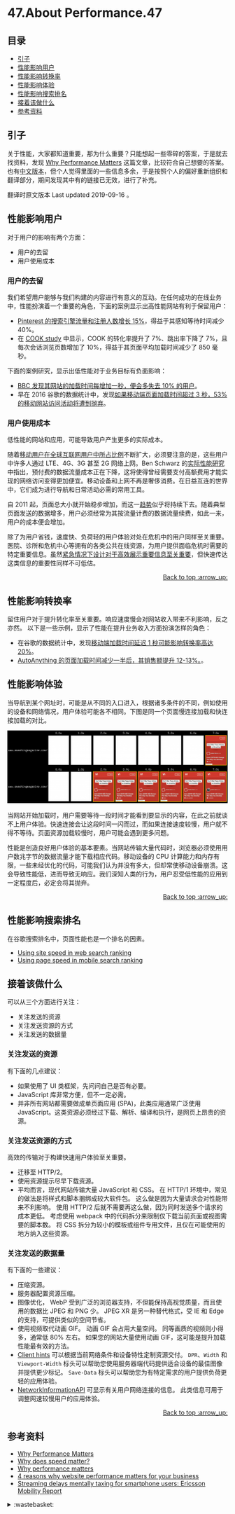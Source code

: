 # 47.About Performance.47
## <a name="index"></a> 目录
- [引子](#start)
- [性能影响用户](#user)
- [性能影响转换率](#conversions)
- [性能影响体验](#experience)
- [性能影响搜索排名](#rank)
- [接着该做什么](#next)
- [参考资料](#reference)


## <a name="start"></a> 引子
关于性能，大家都知道重要，那为什么重要？只能想起一些零碎的答案，于是就去找资料，发现 [Why Performance Matters][url-reference-1] 这篇文章，比较符合自己想要的答案。也有[中文版本][url-reference-1-cn]，但个人觉得里面的一些信息多余，于是按照个人的偏好重新组织和翻译部分，期间发现其中有的链接已无效，进行了补充。

翻译时原文版本 Last updated 2019-09-16 。

## <a name="user"></a> 性能影响用户
对于用户的影响有两个方面：
- 用户的去留
- 用户使用成本

### 用户的去留
我们希望用户能够与我们构建的内容进行有意义的互动。在任何成功的在线业务中，性能扮演着一个重要的角色，下面的案例显示出高性能网站有利于保留用户：
- [Pinterest 的搜索引擎流量和注册人数增长 15%][url-blog-1]，得益于其感知等待时间减少 40%。
- 在 [COOK study][url-blog-4] 中显示，COOK 的转化率提升了 7%、跳出率下降了 7%，且每次会话浏览页数增加了 10%，得益于其页面平均加载时间减少了 850 毫秒。

下面的案例研究，显示出低性能对于业务目标有负面影响：
- [BBC 发现其网站的加载时间每增加一秒，便会多失去 10% 的用户][url-blog-2]。
- 早在 2016 谷歌的数据统计中，发现[如果移动端页面加载时间超过 3 秒，53% 的移动网站访问活动将遭到抛弃][url-blog-3]。

### 用户使用成本
低性能的网站和应用，可能导致用户产生更多的实际成本。

随着[移动用户在全球互联网用户中所占比例][url-site-1]不断扩大，必须要注意的是，这些用户中许多人通过 LTE、4G、3G 甚至 2G 网络上网。Ben Schwarz 的[实际性能研究][url-blog-5]中指出，预付费的数据流量成本正在下降，这将使得曾经需要支付高额费用才能实现的网络访问变得更加便宜。移动设备和上网不再是奢侈消费。在日益互连的世界中，它们成为进行导航和日常活动必需的常用工具。

自 2011 起，页面总大小就开始稳步增加，而这一[趋势][url-site-2]似乎将持续下去。随着典型页面发送的数据增多，用户必须经常为其按流量计费的数据流量续费，如此一来，用户的成本便会增加。

除了为用户省钱，速度快、负荷轻的用户体验对处在危机中的用户同样至关重要。 医院、诊所和危机中心等拥有的各类公共在线资源，为用户提供面临危机时需要的特定重要信息。虽然[紧急情况下设计对于高效展示重要信息至关重要][url-blog-6]，但快速传达这类信息的重要性同样不可低估。

<div align="right"><a href="#index">Back to top :arrow_up:</a></div>

## <a name="conversions"></a> 性能影响转换率
留住用户对于提升转化率至关重要。响应速度慢会对网站收入带来不利影响，反之亦然。 以下是一些示例，显示了性能在提升业务收入方面扮演怎样的角色：
- 在谷歌的数据统计中，发现[移动端加载时间延迟 1 秒可能影响转换率高达 20%][url-blog-7]。
- [AutoAnything 的页面加载时间减少一半后，其销售额提升 12-13%。][url-blog-8]。

## <a name="experience"></a> 性能影响体验
当导航到某个网址时，可能是从不同的入口进入，根据诸多条件的不同，例如使用的设备和网络情况，用户体验可能各不相同。下图是同一个页面慢连接加载和快连接加载的对比。

![47-speed-comparison][url-local-speed-comparison]

当网站开始加载时，用户需要等待一段时间才能看到要显示的内容，在此之前就谈不上用户体验。快速连接会让这段时间一闪而过，而如果连接速度较慢，用户就不得不等待。页面资源加载较慢时，用户可能会遇到更多问题。

性能是创造良好用户体验的基本要素。当网站传输大量代码时，浏览器必须使用用户数兆字节的数据流量才能下载相应代码。移动设备的 CPU 计算能力和内存有限，一些未经优化的代码，可能我们认为并没有多大，但却常使移动设备崩溃。这会导致性能低，进而导致无响应。我们深知人类的行为，用户忍受低性能的应用到一定程度后，必定会将其抛弃。

<div align="right"><a href="#index">Back to top :arrow_up:</a></div>

## <a name="rank"></a> 性能影响搜索排名
在谷歌搜索排名中，页面性能也是一个排名的因素。
- [Using site speed in web search ranking][url-blog-9]
- [Using page speed in mobile search ranking][url-blog-10]

## <a name="next"></a> 接着该做什么
可以从三个方面进行关注：
- 关注发送的资源
- 关注发送资源的方式
- 关注发送的数据量

### 关注发送的资源
有下面的几点建议：
- 如果使用了 UI 类框架，先问问自己是否有必要。
- JavaScript 库非常方便，但不一定必需。
- 并非所有网站都需要做成单页面应用 (SPA)，此类应用通常广泛使用 JavaScript。这类资源必须经过下载、解析、编译和执行，是网页上昂贵的资源。

### 关注发送资源的方式
高效的传输对于构建快速用户体验至关重要。
- 迁移至 HTTP/2。
- 使用资源提示尽早下载资源。
- 平均而言，现代网站传输大量 JavaScript 和 CSS。 在 HTTP/1 环境中，常见的做法是将样式和脚本捆绑成较大软件包。 这么做是因为大量请求会对性能带来不利影响。 使用 HTTP/2 后就不需要再这么做，因为同时发送多个请求的成本更低。 考虑使用 webpack 中的代码拆分来限制仅下载当前页面或视图需要的脚本数。 将 CSS 拆分为较小的模板或组件专用文件，且仅在可能使用的地方纳入这些资源。

### 关注发送的数据量
有下面的一些建议：
- 压缩资源。
- 服务器配置资源压缩。
- 图像优化， WebP 受到广泛的浏览器支持，不但能保持高视觉质量，而且使用的数据比 JPEG 和 PNG 少。 JPEG XR 是另一种替代格式，受 IE 和 Edge 的支持，可提供类似的空间节省。
- 使用视频取代动画 GIF。 动画 GIF 会占用大量空间。 同等画质的视频则小得多，通常低 80% 左右。 如果您的网站大量使用动画 GIF，这可能是提升加载性能最有效的方法。
- [Client hints][url-draft] 可以根据当前网络条件和设备特性定制资源交付。 `DPR`、`Width` 和 `Viewport-Width` 标头可以帮助您使用服务器端代码提供适合设备的最佳图像并提供更少标记。 `Save-Data` 标头可以帮助您为有特定需求的用户提供负荷更轻的应用体验。
- [NetworkInformationAPI][url-mdn-1] 可显示有关用户网络连接的信息。 此类信息可用于调整网速较慢用户的应用体验。

<div align="right"><a href="#index">Back to top :arrow_up:</a></div>

## <a name="reference"></a> 参考资料
- [Why Performance Matters][url-reference-1]
- [Why does speed matter?][url-reference-2]
- [Why performance matters][url-reference-4]
- [4 reasons why website performance matters for your business][url-reference-5]
- [Streaming delays mentally taxing for smartphone users: Ericsson Mobility Report][url-reference-3]

[url-base]:https://xxholic.github.io/blog/draft

[url-reference-1]:https://developers.google.com/web/fundamentals/performance/why-performance-matters?hl=en
[url-reference-1-cn]:https://developers.google.com/web/fundamentals/performance/why-performance-matters?hl=zh_cn
[url-reference-2]:https://web.dev/why-speed-matters/
[url-reference-3]:https://www.ericsson.com/en/press-releases/2016/2/streaming-delays-mentally-taxing-for-smartphone-users-ericsson-mobility-report
[url-reference-4]:https://www.5874.co.uk/blog/why-performance-matters-making-site-speed-scalability-and-reliability-a-priority-in-2020/
[url-reference-5]:https://blog.uptrends.com/web-performance/website-performance-matters/
[url-blog-1]:https://medium.com/pinterest-engineering/driving-user-growth-with-performance-improvements-cfc50dafadd7
[url-blog-2]:https://www.creativebloq.com/features/how-the-bbc-builds-websites-that-scale
[url-blog-3]:https://www.thinkwithgoogle.com/data/mobile-site-load-time-statistics/
[url-blog-4]:https://www.nccgroup.trust/globalassets/resources/uk/case-studies/web-performance/cook-case-study.pdf
[url-blog-5]:https://building.calibreapp.com/beyond-the-bubble-real-world-performance-9c991dcd5342
[url-blog-6]:https://aneventapart.com/news/post/eric-meyer-designing-for-crisis
[url-blog-7]:https://www.thinkwithgoogle.com/data/mobile-site-speed-tools-improve-conversions/
[url-blog-8]:https://www.digitalcommerce360.com/2010/08/19/web-accelerator-revs-conversion-and-sales-autoanything/
[url-blog-9]:https://webmasters.googleblog.com/2010/04/using-site-speed-in-web-search-ranking.html
[url-blog-10]:https://webmasters.googleblog.com/2018/01/using-page-speed-in-mobile-search.html
[url-site-1]:https://gs.statcounter.com/platform-market-share/desktop-mobile-tablet
[url-site-2]:https://beta.httparchive.org/reports/state-of-the-web#bytesTotal

[url-draft]:https://httpwg.org/http-extensions/client-hints.html
[url-mdn-1]:https://developer.mozilla.org/en-US/docs/Web/API/NetworkInformation

[url-local-speed-comparison]:./images/47/speed-comparison.png

<details>
<summary>:wastebasket:</summary>


最近有人推荐一部作品[异度侵入 ID:INVADED][url-works]，看了第1、2集，这里面的设定真是新奇，可以仪器捕捉到思想粒子，然后在另外一个仪器里面，利用思想粒子构造对应的世界，从中找到相应的线索。这还只是开头，能捕捉思想粒子再现的话，那解析一个活人的大脑思想也应该不是什么问题吧？！

![47-poster][url-local-poster]

</details>

[url-works]:https://movie.douban.com/subject/34456027/
[url-local-poster]:./images/47/poster.png